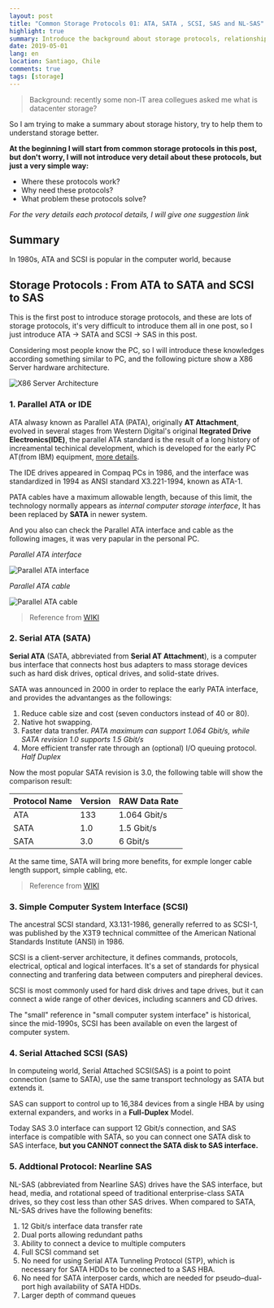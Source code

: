 ```yaml
---
layout: post
title: "Common Storage Protocols 01: ATA, SATA , SCSI, SAS and NL-SAS"
highlight: true
summary: Introduce the background about storage protocols, relationship between ATA, SATA, SCSI, SAS and NL-SAS
date: 2019-05-01
lang: en
location: Santiago, Chile
comments: true
tags: [storage]
---
```


> Background: recently some non-IT area collegues asked me what is datacenter storage? 

So I am trying to make a summary about storage history, try to help them to understand storage better. 

**At the beginning I will start from common storage protocols in this post, but don't worry, I will not introduce very detail about these protocols, but just a very simple way:**

* Where these protocols work?
* Why need these protocols?
* What problem these protocols solve?

_For the very details each protocol details, I will give one suggestion link_

## Summary
In 1980s, ATA and SCSI is popular in the computer world, because 

## Storage Protocols : From ATA to SATA and SCSI to SAS
This is the first post to introduce storage protocols, and these are lots of storage protocols, it's very difficult to introduce them all in one post, so I just introduce ATA -> SATA and SCSI -> SAS in this post. 

Considering most people know the PC, so I will introduce these knowledges according something similar to PC, and the following picture show a X86 Server hardware architecture.

<img src="{{ site.baseurl }}/img/posts/20190501_X86-Server-Architecture.jpg" alt="X86 Server Architecture" />

### 1. Parallel ATA or IDE ###
ATA alwasy known as Parallel ATA (PATA), originally **AT Attachment**, evolved in several stages from Western Digital's original **Itegrated Drive Electronics(IDE)**, the parallel ATA standard is the result of a long history of increamental techinical development, which is developed for the early PC AT(from IBM) equipment, [more details](https://en.wikipedia.org/wiki/IBM_Personal_Computer/AT). 

The IDE drives appeared in Compaq PCs in 1986, and the interface was standardized in 1994 as ANSI standard X3.221-1994, known as ATA-1.

PATA cables have a maximum allowable length, because of this limit, the technology normally appears as _internal computer storage interface_, It has been replaced by **SATA** in newer system. 

And you also can check the Parallel ATA interface and cable as the following images, it was very papular in the personal PC.

_Parallel ATA interface_

<img src="{{ site.baseurl }}/img/posts/20190501_PATA_Interface.jpg" alt="Parallel ATA interface" />

_Parallel ATA cable_

<img src="{{ site.baseurl }}/img/posts/20190501_PATA_Cable.jpg" alt="Parallel ATA cable" />

> Reference from [WIKI](https://en.wikipedia.org/wiki/Parallel_ATA)

### 2. Serial ATA (SATA)
**Serial ATA** (SATA, abbreviated from **Serial AT Attachment**), is a computer bus interface that connects host bus adapters to mass storage devices such as hard disk drives, optical drives, and solid-state drives. 

SATA was announced in 2000 in order to replace the early PATA interface, and provides the advantanges as the followings:
1. Reduce cable size and cost (seven conductors instead of 40 or 80).
1. Native hot swapping.
1. Faster data transfer. _PATA maximum can support 1.064  Gbit/s, while SATA revision 1.0 supports 1.5 Gbit/s_
1. More efficient transfer rate through an (optional) I/O queuing protocol. _Half Duplex_

Now the most popular SATA revision is 3.0, the following table will show the comparison result:

Protocol Name | Version | RAW Data Rate 
------------- | ------- | -------------
ATA | 133 | 1.064 Gbit/s  
SATA | 1.0 | 1.5 Gbit/s
SATA | 3.0 | 6 Gbit/s

At the same time, SATA will bring more benefits, for exmple longer cable length support, simple cabling, etc. 

> Reference from [WIKI](https://en.wikipedia.org/wiki/Serial_ATA)


### 3. Simple Computer System Interface (SCSI)
The ancestral SCSI standard, X3.131-1986, generally referred to as SCSI-1, was published by the X3T9 technical committee of the American National Standards Institute (ANSI) in 1986.

SCSI is a client-server architecture, it defines commands, protocols, electrical, optical and logical interfaces. It's a set of standards for physical connecting and tranfering data between computers and pirepheral devices.

SCSI is most commonly used for hard disk drives and tape drives, but it can connect a wide range of other devices, including scanners and CD drives.

The "small" reference in "small computer system interface" is historical, since the mid-1990s, SCSI has been available on even the largest of computer system.

### 4. Serial Attached SCSI (SAS)
In computeing world, Serial Attached SCSI(SAS) is a point to point connection (same to SATA), use the same transport technology as SATA but extends it.

SAS can support to control up to 16,384 devices from a single HBA by using external expanders, and works in a __Full-Duplex__ Model.

Today SAS 3.0 interface can support 12 Gbit/s connection, and SAS interface is compatible with SATA, so you can connect one SATA disk to SAS interface, __but you CANNOT connect the SATA disk to SAS interface.__

### 5. Addtional Protocol: Nearline SAS
NL-SAS (abbreviated from Nearline SAS) drives have the SAS interface, but head, media, and rotational speed of traditional enterprise-class SATA drives, so they cost less than other SAS drives. When compared to SATA, NL-SAS drives have the following benefits:

1. 12 Gbit/s interface data transfer rate
1. Dual ports allowing redundant paths
1. Ability to connect a device to multiple computers
1. Full SCSI command set
1. No need for using Serial ATA Tunneling Protocol (STP), which is necessary for SATA HDDs to be connected to a SAS HBA.
1. No need for SATA interposer cards, which are needed for pseudo–dual-port high availability of SATA HDDs.
1. Larger depth of command queues

